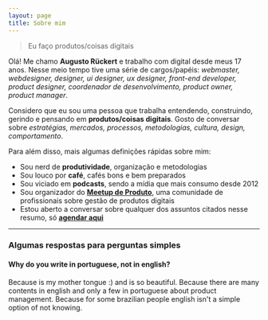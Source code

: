 ```yaml
---
layout: page
title: Sobre mim
---
```


> Eu faço produtos/coisas digitais

Olá! Me chamo **Augusto Rückert** e trabalho com digital desde meus 17 anos. Nesse meio tempo tive uma série de cargos/papéis: _webmaster, webdesigner, designer, ui designer, ux designer, front-end developer, product designer, coordenador de desenvolvimento, product owner, product manager_.

Considero que eu sou uma pessoa que trabalha entendendo, construindo, gerindo e pensando em **produtos/coisas digitais**. Gosto de conversar sobre _estratégias, mercados, processos, metodologias, cultura, design, comportamento_.

Para além disso, mais algumas definições rápidas sobre mim:

- Sou nerd de **produtividade**, organização e metodologias
- Sou louco por **café**, cafés bons e bem preparados
- Sou viciado em **podcasts**, sendo a mídia que mais consumo desde 2012
- Sou organizador do [**Meetup de Produto**](https://www.meetup.com/pt-BR/meetupdeproduto/), uma comunidade de profissionais sobre gestão de produtos digitais
- Estou aberto a conversar sobre qualquer dos assuntos citados nesse resumo, só [**agendar aqui**](https://calendly.com/augustoruckert/conversar)

---

### Algumas respostas para perguntas simples

#### Why do you write in portuguese, not in english?

Because is my mother tongue :) and is so beautiful. Because there are many contents in english and only a few in portuguese about product management. Because for some brazilian people english isn't a simple option of not knowing.
